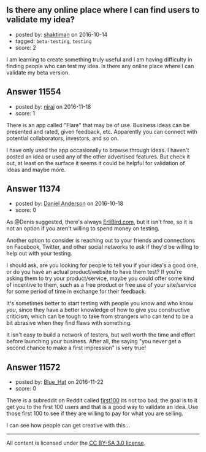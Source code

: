 ## Is there any online place where I can find users to validate my idea?

- posted by: [shaktiman](https://stackexchange.com/users/5150263/shaktiman) on 2016-10-14
- tagged: `beta-testing`, `testing`
- score: 2

I am learning to create something truly useful and I am having difficulty in finding people who can test my idea. Is there any online place where I can validate my beta version. 


## Answer 11554

- posted by: [niraj](https://stackexchange.com/users/9659943/niraj) on 2016-11-18
- score: 1

There is an app called "Flare" that may be of use. Business ideas can be presented and rated, given feedback, etc. Apparently you can connect with potential collaborators, investors, and so on.

I have only used the app occasionally to browse through ideas. I haven't posted an idea or used any of the other advertised features. But check it out, at least on the surface it seems it could be helpful for validation of ideas and maybe more.


## Answer 11374

- posted by: [Daniel Anderson](https://stackexchange.com/users/8398759/daniel-anderson) on 2016-10-18
- score: 0

<p>As @Denis suggested, there's always <a href="https://erlibird.com" rel="nofollow">ErliBird.com</a>, but it isn't free, so it is not an option if you aren't willing to spend money on testing.</p>

<p>Another option to consider is reaching out to your friends and connections on Facebook, Twitter, and other social networks to ask if they'd be willing to help out with your testing.</p>

<p>I should ask, are you looking for people to tell you if your idea's a good one, or do you have an actual product/website to have them test?  If you're asking them to try your product/service, maybe you could offer some kind of incentive to them, such as a free product or free use of your site/service for some period of time in exchange for their feedback.</p>

<p>It's sometimes better to start testing with people you know and who know <em>you</em>, since they have a better knowledge of how to give you constructive criticism, which can be tough to take from strangers who can tend to be a bit abrasive when they find flaws with something.</p>

<p>It isn't easy to build a network of testers, but well worth the time and effort before launching your business.  After all, the saying "you never get a second chance to make a first impression" is very true!</p>



## Answer 11572

- posted by: [Blue_Hat](https://stackexchange.com/users/1484178/blue-hat) on 2016-11-22
- score: 0

<p>There is a subreddit on Reddit called <a href="https://www.reddit.com/r/First100/" rel="nofollow noreferrer">first100</a> its not too bad, the goal is to it get you to the first 100 users and that is a good way to validate an idea. Use those first 100 to see if they are willing to pay for what you are selling.</p>

<p>I can see how people can get creative with this...</p>




---

All content is licensed under the [CC BY-SA 3.0 license](https://creativecommons.org/licenses/by-sa/3.0/).
